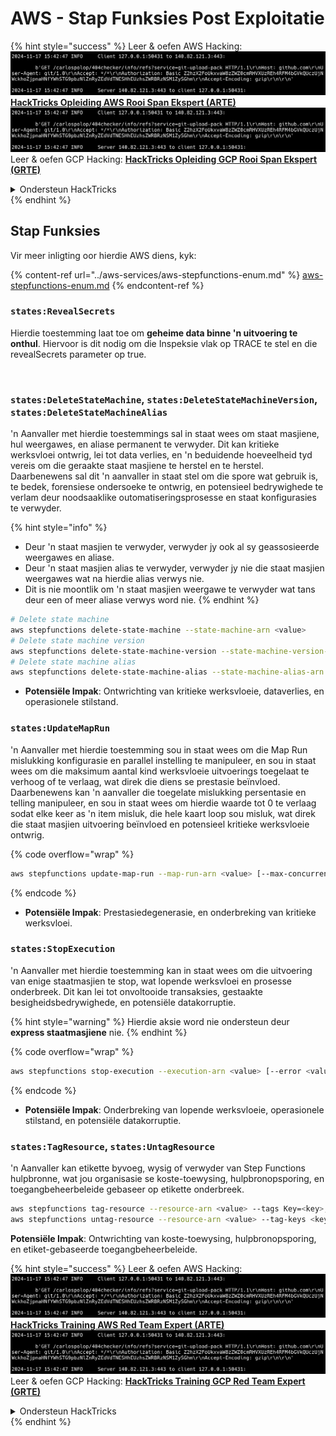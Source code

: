 # AWS - Stap Funksies Post Exploitatie

{% hint style="success" %}
Leer & oefen AWS Hacking:<img src="../../../.gitbook/assets/image (1).png" alt="" data-size="line">[**HackTricks Opleiding AWS Rooi Span Ekspert (ARTE)**](https://training.hacktricks.xyz/courses/arte)<img src="../../../.gitbook/assets/image (1).png" alt="" data-size="line">\
Leer & oefen GCP Hacking: <img src="../../../.gitbook/assets/image (2).png" alt="" data-size="line">[**HackTricks Opleiding GCP Rooi Span Ekspert (GRTE)**<img src="../../../.gitbook/assets/image (2).png" alt="" data-size="line">](https://training.hacktricks.xyz/courses/grte)

<details>

<summary>Ondersteun HackTricks</summary>

* Kyk na die [**subskripsie planne**](https://github.com/sponsors/carlospolop)!
* **Sluit aan by die** 💬 [**Discord groep**](https://discord.gg/hRep4RUj7f) of die [**telegram groep**](https://t.me/peass) of **volg** ons op **Twitter** 🐦 [**@hacktricks\_live**](https://twitter.com/hacktricks\_live)**.**
* **Deel hacking truuks deur PRs in te dien na die** [**HackTricks**](https://github.com/carlospolop/hacktricks) en [**HackTricks Cloud**](https://github.com/carlospolop/hacktricks-cloud) github repos.

</details>
{% endhint %}

## Stap Funksies

Vir meer inligting oor hierdie AWS diens, kyk:

{% content-ref url="../aws-services/aws-stepfunctions-enum.md" %}
[aws-stepfunctions-enum.md](../aws-services/aws-stepfunctions-enum.md)
{% endcontent-ref %}

### `states:RevealSecrets`

Hierdie toestemming laat toe om **geheime data binne 'n uitvoering te onthul**. Hiervoor is dit nodig om die Inspeksie vlak op TRACE te stel en die revealSecrets parameter op true.

<figure><img src="../../../.gitbook/assets/image (348).png" alt=""><figcaption></figcaption></figure>

### `states:DeleteStateMachine`, `states:DeleteStateMachineVersion`, `states:DeleteStateMachineAlias`

'n Aanvaller met hierdie toestemmings sal in staat wees om staat masjiene, hul weergawes, en aliase permanent te verwyder. Dit kan kritieke werksvloei ontwrig, lei tot data verlies, en 'n beduidende hoeveelheid tyd vereis om die geraakte staat masjiene te herstel en te herstel. Daarbenewens sal dit 'n aanvaller in staat stel om die spore wat gebruik is, te bedek, forensiese ondersoeke te ontwrig, en potensieel bedrywighede te verlam deur noodsaaklike outomatiseringsprosesse en staat konfigurasies te verwyder.

{% hint style="info" %}
* Deur 'n staat masjien te verwyder, verwyder jy ook al sy geassosieerde weergawes en aliase.
* Deur 'n staat masjien alias te verwyder, verwyder jy nie die staat masjien weergawes wat na hierdie alias verwys nie.
* Dit is nie moontlik om 'n staat masjien weergawe te verwyder wat tans deur een of meer aliase verwys word nie.
{% endhint %}
```bash
# Delete state machine
aws stepfunctions delete-state-machine --state-machine-arn <value>
# Delete state machine version
aws stepfunctions delete-state-machine-version --state-machine-version-arn <value>
# Delete state machine alias
aws stepfunctions delete-state-machine-alias --state-machine-alias-arn <value>
```
* **Potensiële Impak**: Ontwrichting van kritieke werksvloeie, dataverlies, en operasionele stilstand.

### `states:UpdateMapRun`

'n Aanvaller met hierdie toestemming sou in staat wees om die Map Run mislukking konfigurasie en parallel instelling te manipuleer, en sou in staat wees om die maksimum aantal kind werksvloeie uitvoerings toegelaat te verhoog of te verlaag, wat direk die diens se prestasie beïnvloed. Daarbenewens kan 'n aanvaller die toegelate mislukking persentasie en telling manipuleer, en sou in staat wees om hierdie waarde tot 0 te verlaag sodat elke keer as 'n item misluk, die hele kaart loop sou misluk, wat direk die staat masjien uitvoering beïnvloed en potensieel kritieke werksvloeie ontwrig. 

{% code overflow="wrap" %}
```bash
aws stepfunctions update-map-run --map-run-arn <value> [--max-concurrency <value>] [--tolerated-failure-percentage <value>] [--tolerated-failure-count <value>]
```
{% endcode %}

* **Potensiële Impak**: Prestasiedegenerasie, en onderbreking van kritieke werksvloei.

### `states:StopExecution`

'n Aanvaller met hierdie toestemming kan in staat wees om die uitvoering van enige staatmasjien te stop, wat lopende werksvloei en prosesse onderbreek. Dit kan lei tot onvoltooide transaksies, gestaakte besigheidsbedrywighede, en potensiële datakorruptie.

{% hint style="warning" %}
Hierdie aksie word nie ondersteun deur **express staatmasjiene** nie.
{% endhint %}

{% code overflow="wrap" %}
```bash
aws stepfunctions stop-execution --execution-arn <value> [--error <value>] [--cause <value>]
```
{% endcode %}

* **Potensiële Impak**: Onderbreking van lopende werksvloeie, operasionele stilstand, en potensiële datakorruptie.

### `states:TagResource`, `states:UntagResource`

'n Aanvaller kan etikette byvoeg, wysig of verwyder van Step Functions hulpbronne, wat jou organisasie se koste-toewysing, hulpbronopsporing, en toegangbeheerbeleide gebaseer op etikette onderbreek.
```bash
aws stepfunctions tag-resource --resource-arn <value> --tags Key=<key>,Value=<value>
aws stepfunctions untag-resource --resource-arn <value> --tag-keys <key>
```
**Potensiële Impak**: Ontwrichting van koste-toewysing, hulpbronopsporing, en etiket-gebaseerde toegangbeheerbeleide.

{% hint style="success" %}
Leer & oefen AWS Hacking:<img src="../../../.gitbook/assets/image (1).png" alt="" data-size="line">[**HackTricks Training AWS Red Team Expert (ARTE)**](https://training.hacktricks.xyz/courses/arte)<img src="../../../.gitbook/assets/image (1).png" alt="" data-size="line">\
Leer & oefen GCP Hacking: <img src="../../../.gitbook/assets/image (2).png" alt="" data-size="line">[**HackTricks Training GCP Red Team Expert (GRTE)**<img src="../../../.gitbook/assets/image (2).png" alt="" data-size="line">](https://training.hacktricks.xyz/courses/grte)

<details>

<summary>Ondersteun HackTricks</summary>

* Kyk na die [**subskripsieplanne**](https://github.com/sponsors/carlospolop)!
* **Sluit aan by die** 💬 [**Discord-groep**](https://discord.gg/hRep4RUj7f) of die [**telegram-groep**](https://t.me/peass) of **volg** ons op **Twitter** 🐦 [**@hacktricks\_live**](https://twitter.com/hacktricks\_live)**.**
* **Deel hacking truuks deur PRs in te dien na die** [**HackTricks**](https://github.com/carlospolop/hacktricks) en [**HackTricks Cloud**](https://github.com/carlospolop/hacktricks-cloud) github repos.

</details>
{% endhint %}
